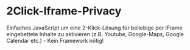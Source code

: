 # 2Click-Iframe-Privacy
Einfaches JavaScript um eine 2-Klick-Lösung für beliebige per IFrame eingebettete Inhalte zu aktivieren (z.B. Youtube, Google-Maps, Google Calendar etc.) - Kein Framework nötig!
